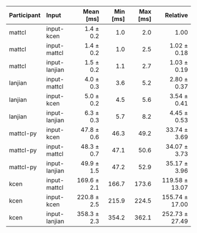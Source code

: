 | Participant | Input | Mean [ms] | Min [ms] | Max [ms] | Relative |
|:---|:---|---:|---:|---:|---:|
| mattcl | input-kcen | 1.4 ± 0.2 | 1.0 | 2.0 | 1.00 |
| mattcl | input-mattcl | 1.4 ± 0.2 | 1.0 | 2.5 | 1.02 ± 0.18 |
| mattcl | input-lanjian | 1.5 ± 0.2 | 1.1 | 2.7 | 1.03 ± 0.19 |
| lanjian | input-mattcl | 4.0 ± 0.3 | 3.6 | 5.2 | 2.80 ± 0.37 |
| lanjian | input-kcen | 5.0 ± 0.2 | 4.5 | 5.6 | 3.54 ± 0.41 |
| lanjian | input-lanjian | 6.3 ± 0.3 | 5.7 | 8.2 | 4.45 ± 0.53 |
| mattcl-py | input-kcen | 47.8 ± 0.6 | 46.3 | 49.2 | 33.74 ± 3.69 |
| mattcl-py | input-mattcl | 48.3 ± 0.7 | 47.1 | 50.6 | 34.07 ± 3.73 |
| mattcl-py | input-lanjian | 49.9 ± 1.5 | 47.2 | 52.9 | 35.17 ± 3.96 |
| kcen | input-mattcl | 169.6 ± 2.1 | 166.7 | 173.6 | 119.58 ± 13.07 |
| kcen | input-kcen | 220.8 ± 2.5 | 215.9 | 224.5 | 155.74 ± 17.00 |
| kcen | input-lanjian | 358.3 ± 2.3 | 354.2 | 362.1 | 252.73 ± 27.49 |
